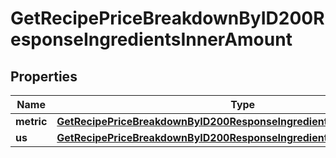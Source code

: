 
# GetRecipePriceBreakdownByID200ResponseIngredientsInnerAmount

## Properties
| Name | Type | Description | Notes |
| ------------ | ------------- | ------------- | ------------- |
| **metric** | [**GetRecipePriceBreakdownByID200ResponseIngredientsInnerAmountMetric**](GetRecipePriceBreakdownByID200ResponseIngredientsInnerAmountMetric.md) |  |  |
| **us** | [**GetRecipePriceBreakdownByID200ResponseIngredientsInnerAmountMetric**](GetRecipePriceBreakdownByID200ResponseIngredientsInnerAmountMetric.md) |  |  |



